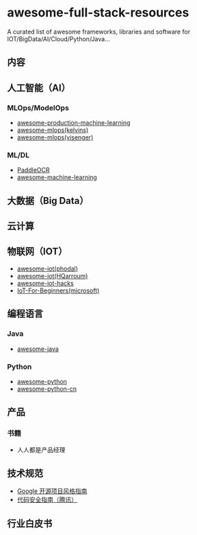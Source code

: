 # awesome-full-stack-resources
A curated list of awesome frameworks, libraries and software for IOT/BigData/AI/Cloud/Python/Java...



## 内容


## 人工智能（AI）


### MLOps/ModelOps

- [awesome-production-machine-learning](https://github.com/ethicalml/awesome-production-machine-learning)
- [awesome-mlops(kelvins)](https://github.com/kelvins/awesome-mlops)
- [awesome-mlops(visenger)](https://github.com/visenger/awesome-mlops)

### ML/DL

- [PaddleOCR](https://github.com/PaddlePaddle/PaddleOCR)
- [awesome-machine-learning](https://github.com/josephmisiti/awesome-machine-learning)



## 大数据（Big Data）


## 云计算


## 物联网（IOT）

- [awesome-iot(phodal)](https://github.com/phodal/awesome-iot)
- [awesome-iot(HQarroum)](https://github.com/HQarroum/awesome-iot)
- [awesome-iot-hacks](https://github.com/nebgnahz/awesome-iot-hacks)
- [IoT-For-Beginners(microsoft)](https://github.com/microsoft/IoT-For-Beginners)

## 编程语言

### Java

- [awesome-java](https://github.com/akullpp/awesome-java)

### Python

- [awesome-python](https://github.com/vinta/awesome-python)
- [awesome-python-cn](https://github.com/jobbole/awesome-python-cn)


## 产品

### 书籍

- 人人都是产品经理


## 技术规范

- [Google 开源项目风格指南](https://zh-google-styleguide.readthedocs.io/en/latest/contents/)
- [代码安全指南（腾讯）](https://github.com/Tencent/secguide)


## 行业白皮书









